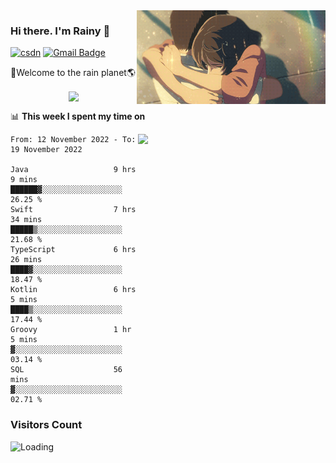 <img  align='right' height="150" src="https://github.com/LikeRainDay/LikeRainDay/blob/master/pic/img_rain_1.gif?raw=true">



### Hi there. I'm Rainy :lemon:

[![csdn](https://img.shields.io/badge/-csdn-c14438?style=flat-square&logo=c&logoColor=white)](https://blog.csdn.net/qq_15807167)
[![Gmail Badge](https://img.shields.io/badge/-gmail-c14438?style=flat-square&logo=Gmail&logoColor=white&link=mailto:houshuai0816@gmail.com)](mailto:houshuai0816@gmail.com)

🚀Welcome to the rain planet🌎

<center>
<img align='center'  src="https://source.unsplash.com/random/1200x600">
</center>

📊 **This week I spent my time on**

<img align='right'   width="300" src="https://github-readme-stats.vercel.app/api?username=LikeRainDay&show_icons=true&title_color=fff&icon_color=79ff97&text_color=9f9f9f&bg_color=151515&count_private=true">

<!--START_SECTION:waka-->

```text
From: 12 November 2022 - To: 19 November 2022

Java                   9 hrs 9 mins    ██████▓░░░░░░░░░░░░░░░░░░   26.25 %
Swift                  7 hrs 34 mins   █████▒░░░░░░░░░░░░░░░░░░░   21.68 %
TypeScript             6 hrs 26 mins   ████▓░░░░░░░░░░░░░░░░░░░░   18.47 %
Kotlin                 6 hrs 5 mins    ████▒░░░░░░░░░░░░░░░░░░░░   17.44 %
Groovy                 1 hr 5 mins     ▓░░░░░░░░░░░░░░░░░░░░░░░░   03.14 %
SQL                    56 mins         ▓░░░░░░░░░░░░░░░░░░░░░░░░   02.71 %
```

<!--END_SECTION:waka-->

### Visitors Count
<img align="left" src = "https://profile-counter.glitch.me/LikeRainDay/count.svg" alt ="Loading">

